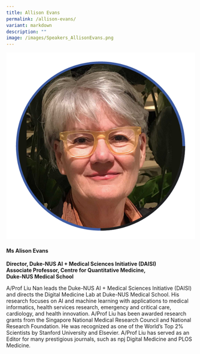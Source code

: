 ```yaml
---
title: Allison Evans
permalink: /allison-evans/
variant: markdown
description: ""
image: /images/Speakers_AllisonEvans.png
---
```

<div class="row">
<div class="col is-3">
<img src="/images/Speakers_AlisonEvans.png">
</div>
<div class="col is-9 speaker-details">
	<h4><b>Ms Alison Evans</b></h4>
<b>Director, Duke-NUS AI + Medical Sciences Initiative (DAISI)<br>
Associate Professor, Centre for Quantitative Medicine,<br>
Duke-NUS Medical School
</b>
	
<p>A/Prof Liu Nan leads the Duke-NUS AI + Medical Sciences Initiative (DAISI) and directs the Digital Medicine Lab at Duke-NUS Medical School. His research focuses on AI and machine learning with applications to medical informatics, health services research, emergency and critical care, cardiology, and health innovation. A/Prof Liu has been awarded research grants from the Singapore National Medical Research Council and National Research Foundation. He was recognized as one of the World’s Top 2% Scientists by Stanford University and Elsevier. A/Prof Liu has served as an Editor for many prestigious journals, such as npj Digital Medicine and PLOS Medicine.</p>
</div></div>